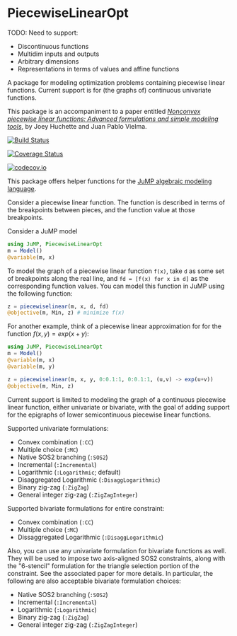 # PiecewiseLinearOpt

TODO: Need to support:
* Discontinuous functions
* Multidim inputs and outputs
* Arbitrary dimensions
* Representations in terms of values and affine functions

A package for modeling optimization problems containing piecewise linear functions. Current support is for (the graphs of) continuous univariate functions.

This package is an accompaniment to a paper entitled [_Nonconvex piecewise linear functions: Advanced formulations and simple modeling tools_](https://arxiv.org/abs/1708.00050), by Joey Huchette and Juan Pablo Vielma.

[![Build Status](https://travis-ci.org/joehuchette/PiecewiseLinearOpt.jl.svg?branch=master)](https://travis-ci.org/joehuchette/PiecewiseLinearOpt.jl)

[![Coverage Status](https://coveralls.io/repos/joehuchette/PiecewiseLinearOpt.jl/badge.svg?branch=master&service=github)](https://coveralls.io/github/joehuchette/PiecewiseLinearOpt.jl?branch=master)

[![codecov.io](http://codecov.io/github/joehuchette/PiecewiseLinearOpt.jl/coverage.svg?branch=master)](http://codecov.io/github/joehuchette/PiecewiseLinearOpt.jl?branch=master)

This package offers helper functions for the [JuMP algebraic modeling language](https://github.com/JuliaOpt/JuMP.jl).

Consider a piecewise linear function. The function is described in terms of the breakpoints between pieces, and the function value at those breakpoints.

Consider a JuMP model

```julia
using JuMP, PiecewiseLinearOpt
m = Model()
@variable(m, x)
```

To model the graph of a piecewise linear function ``f(x)``, take ``d`` as some set of breakpoints along the real line, and ``fd = [f(x) for x in d]`` as the corresponding function values. You can model this function in JuMP using the following function:

```julia
z = piecewiselinear(m, x, d, fd)
@objective(m, Min, z) # minimize f(x)
```

For another example, think of a piecewise linear approximation for for the function $f(x,y) = exp(x+y)$:

```julia
using JuMP, PiecewiseLinearOpt
m = Model()
@variable(m, x)
@variable(m, y)

z = piecewiselinear(m, x, y, 0:0.1:1, 0:0.1:1, (u,v) -> exp(u+v))
@objective(m, Min, z)
```

Current support is limited to modeling the graph of a continuous piecewise linear function, either univariate or bivariate, with the goal of adding support for the epigraphs of lower semicontinuous piecewise linear functions.

Supported univariate formulations:

* Convex combination (``:CC``)
* Multiple choice (``:MC``)
* Native SOS2 branching (``:SOS2``)
* Incremental (``:Incremental``)
* Logarithmic (``:Logarithmic``; default)
* Disaggregated Logarithmic (``:DisaggLogarithmic``)
* Binary zig-zag (``:ZigZag``)
* General integer zig-zag (``:ZigZagInteger``)

Supported bivariate formulations for entire constraint:

* Convex combination (``:CC``)
* Multiple choice (``:MC``)
* Dissaggregated Logarithmic (``:DisaggLogarithmic``)

Also, you can use any univariate formulation for bivariate functions as well. They will be used to impose two axis-aligned SOS2 constraints, along with the "6-stencil" formulation for the triangle selection portion of the constraint. See the associated paper for more details. In particular, the following are also acceptable bivariate formulation choices:

* Native SOS2 branching (``:SOS2``)
* Incremental (``:Incremental``)
* Logarithmic (``:Logarithmic``)
* Binary zig-zag (``:ZigZag``)
* General integer zig-zag (``:ZigZagInteger``)
